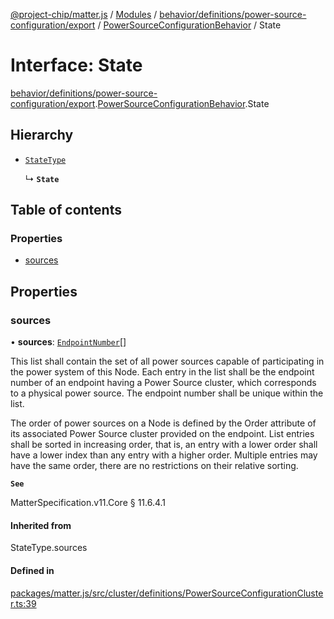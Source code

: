[@project-chip/matter.js](../README.md) / [Modules](../modules.md) / [behavior/definitions/power-source-configuration/export](../modules/behavior_definitions_power_source_configuration_export.md) / [PowerSourceConfigurationBehavior](../modules/behavior_definitions_power_source_configuration_export.PowerSourceConfigurationBehavior.md) / State

# Interface: State

[behavior/definitions/power-source-configuration/export](../modules/behavior_definitions_power_source_configuration_export.md).[PowerSourceConfigurationBehavior](../modules/behavior_definitions_power_source_configuration_export.PowerSourceConfigurationBehavior.md).State

## Hierarchy

- [`StateType`](../modules/behavior_definitions_power_source_configuration_export._internal_.md#statetype)

  ↳ **`State`**

## Table of contents

### Properties

- [sources](behavior_definitions_power_source_configuration_export.PowerSourceConfigurationBehavior.State.md#sources)

## Properties

### sources

• **sources**: [`EndpointNumber`](../modules/datatype_export.md#endpointnumber)[]

This list shall contain the set of all power sources capable of participating in the power system of
this Node. Each entry in the list shall be the endpoint number of an endpoint having a Power Source
cluster, which corresponds to a physical power source. The endpoint number shall be unique within the
list.

The order of power sources on a Node is defined by the Order attribute of its associated Power Source
cluster provided on the endpoint. List entries shall be sorted in increasing order, that is, an entry
with a lower order shall have a lower index than any entry with a higher order. Multiple entries may
have the same order, there are no restrictions on their relative sorting.

**`See`**

MatterSpecification.v11.Core § 11.6.4.1

#### Inherited from

StateType.sources

#### Defined in

[packages/matter.js/src/cluster/definitions/PowerSourceConfigurationCluster.ts:39](https://github.com/project-chip/matter.js/blob/0c058ae17fdba4c0b89b8b13c309011d51782299/packages/matter.js/src/cluster/definitions/PowerSourceConfigurationCluster.ts#L39)

